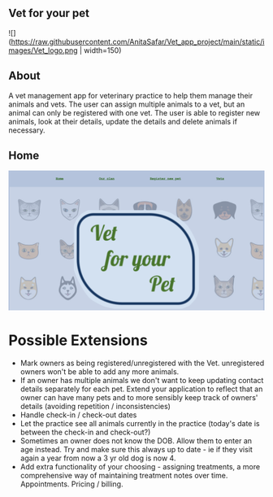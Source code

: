 ## Vet for your pet 
![](https://raw.githubusercontent.com/AnitaSafar/Vet_app_project/main/static/images/Vet_logo.png | width=150)

## About 
A vet management app for veterinary practice to help them manage their animals and vets. The user can assign multiple animals to a vet, but an animal can only be registered with one vet. The user is able to register new animals, look at their details, update the details and delete animals if necessary.

## Home 
![](https://raw.githubusercontent.com/AnitaSafar/Vet_app_project/main/demo/home.png)


# Possible Extensions
* Mark owners as being registered/unregistered with the Vet. unregistered owners won't be able to add any more animals.
* If an owner has multiple animals we don't want to keep updating contact details separately for each pet. Extend your application to reflect that an owner can have many pets and to more sensibly keep track of owners' details (avoiding repetition / inconsistencies)
* Handle check-in / check-out dates
* Let the practice see all animals currently in the practice (today's date is between the check-in and check-out?)
* Sometimes an owner does not know the DOB. Allow them to enter an age instead. Try and make sure this always up to date - ie if they visit again a year from now a 3 yr old dog is now 4.
* Add extra functionality of your choosing - assigning treatments, a more comprehensive way of maintaining treatment notes over time. Appointments. Pricing / billing.